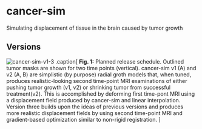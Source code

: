 # cancer-sim
Simulating displacement of tissue in the brain caused by tumor growth
## Versions
![cancer-sim-v1-3](https://user-images.githubusercontent.com/10455104/115448354-ebdddd00-a219-11eb-9988-fd6ad716f82d.jpg)
.caption[
**Fig. 1:** Planned release schedule. Outlined tumor masks are shown for two time points (vertical). cancer-sim v1 (A) and v2 (A, B) are simplistic (by purpose) radial groth models that, when tuned, produces realistic-looking second time-point MRI examinations of either pushing tumor growth (v1, v2) or shrinking tumor from successful treatment(v2). This is accomplished by deforming first time-pont MRI using a displacement field produced by cancer-sim and linear interpolation. Version three builds upon the ideas of previous versions and produces more realistic displacement fields by using second time-point MRI and gradient-based optimization similar to non-rigid registration.
]
